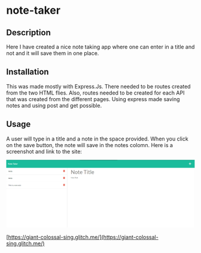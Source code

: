 # note-taker

## Description

Here I have created a nice note taking app where one can enter in a title and not and it will save them in one place.   


## Installation

This was made mostly with Express.Js.  There needed to be routes created from the two HTML flies.  Also, routes needed to be created for each API that was created from the different pages.  Using express made saving notes and using post and get possible.   

## Usage

A user will type in a title and a note in the space provided.  When you click on the save button, the note will save in the notes colomn. 
Here is a screenshot and link to the site: 

![alt screenshot of website](./public/assets/images/Screenshot%202022-09-22%20194848.png)

[https://giant-colossal-sing.glitch.me/](https://giant-colossal-sing.glitch.me/)
